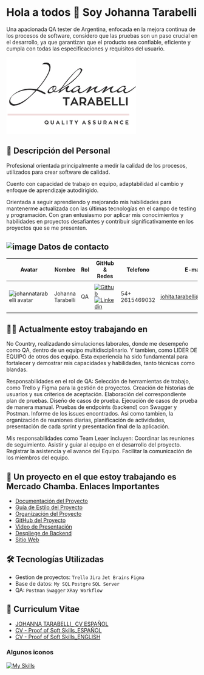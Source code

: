 # Hola a todos 👋 Soy Johanna Tarabelli
Una apacionada QA tester de Argentina, enfocada en la mejora continua de los procesos de software, considero que las pruebas son un paso crucial en el desarrollo, ya que garantizan que el producto sea confiable, eficiente y cumpla con todas las especificaciones y requisitos del usuario.

<img src="https://github.com/johannatarabelli/johannaTarabelli/blob/main/ASSET/Screenshot_1.png" alt="logo personal" />

## 📖 Descripción del Personal

Profesional orientada principalmente a medir la calidad de los procesos, utilizados para crear software de calidad.

Cuento con capacidad de trabajo en equipo, adaptabilidad al cambio y enfoque de aprendizaje autodirigido.

Orientada a seguir aprendiendo y mejorando mis habilidades para mantenerme actualizada con las últimas tecnologías en el campo de testing y programación. Con gran entusiasmo por aplicar mis conocimientos y habilidades en proyectos desafiantes y contribuir significativamente en los proyectos que se me presenten.

## ![image](https://github.com/user-attachments/assets/2a831fc3-0f2a-4278-b0e6-8b71ff59ed2d) Datos de contacto

| Avatar                        | Nombre          | Rol                    | GitHub & Redes            | Telefono                        | E-mail          | Ciudad                    | Pais            |
| ----------------------------- | --------------- | ---------------------- | ------------------------------------------------------------------------------------------------------------------------------------------------------------------------------------------------------- | ----------------------------- | --------------- | ---------------------- | ------------------------------------------------------------------------------------------------------------------------------------------------------------------------------------------------------- |
|       |
| <img width="48" height="48" src="https://avatars.githubusercontent.com/u/141964978?v=4" alt="johannatarabelli avatar" /> | Johanna Tarabelli | QA                     | [![Github](https://skillicons.dev/icons?i=github)](https://github.com/johannatarabelli) [![Linkedin](https://skillicons.dev/icons?i=linkedin)](https://www.linkedin.com/in/johanna-tarabelli-a2501041/)   | 54+ 2615469032 | johita.tarabelli@gmail.com| Mendoza                     | Argentina   | 
|            |


## 👨‍💻 Actualmente estoy trabajando en 

No Country, realizadando simulaciones laborales,  donde me desempeño como QA, dentro de un equipo multidisciplinario. Y tambien, como LIDER DE EQUIPO de otros dos equipo. Esta experiencia ha sido fundamental para fortalecer y demostrar mis capacidades y habilidades, tanto técnicas como blandas.

Responsabilidades en el rol de QA: Selección de herramientas de trabajo, como Trello y Figma para la gestión de proyectos. Creación de historias de usuarios y sus criterios de aceptación. Elaboración del correspondiente plan de pruebas. Diseño de casos de prueba. Ejecución de casos de prueba de manera manual. Pruebas de endpoints (backend) con Swagger y Postman. Informe de los issues encontrados. Asi como tambien, la organización de reuniones diarias, planificación de actividades, presentación de cada sprint y presentación final de la aplicación.

Mis responsabilidades como Team Leaer incluyen: Coordinar las reuniones de seguimiento. Asistir y guiar al equipo en el desarrollo del proyecto. Registrar la asistencia y el avance del Equipo. Facilitar la comunicación de los miembros del equipo.



## 🔗 Un proyecto en el que estoy trabajando es Mercado Chamba. Enlaces Importantes

- [Documentación del Proyecto](https://github.com/johannatarabelli/mercadochamba/tree/main/DOCUMENTACION)
- [Guía de Estilo del Proyecto](https://www.figma.com/design/6zpFTDPZMJIABz5thVWbsm/MERCADO-CHAMBA?node-id=0-1&t=B9m0kH87pK3vAA2h-0)
- [Organización del Proyecto](https://trello.com/b/JJlgL08E/backlog-c19-12-m-csharp-angular)
- [GitHub del Proyecto](https://github.com/No-Country-simulation/c19-12-m-csharp-angular)
- [Video de Presentación](https://www.canva.com/design/DAGMhAYUV6E/kT8aP4BKrnnvLqKzH2w0UQ/edit)
- [Despliege de Backend](https://www.mercado-chamba.somee.com/swagger/index.html)
- [Sitio Web](https://mercado-chamba.netlify.app/)

## 🛠️ Tecnologías Utilizadas

- Gestion de proyectos: `Trello`  `Jira`  `Jet Brains` `Figma`
- Base de datos: `My SQL`  `Postgre` `SQL Server`
- QA: `Postman` `Swagger` `XRay Workflow`

## 📖 Curriculum Vitae
- [JOHANNA TARABELLI_ CV ESPAÑOL](https://github.com/johannatarabelli/johannaTarabelli/blob/main/CV/JOHANNA%20TARABELLI_%20CV%20ESPA%C3%91OL.pdf)
- [CV - Proof of Soft Skills_ESPAÑOL](https://github.com/johannatarabelli/johannaTarabelli/blob/main/CV/CV%20-%20Proof%20of%20Soft%20Skills%20-%20Johana%20Tarabelli%20ES.pdf)
- [CV - Proof of Soft Skills_ENGLISH](https://github.com/johannatarabelli/johannaTarabelli/blob/main/CV/CV%20-%20Proof%20of%20Soft%20Skills%20-%20Johana%20Tarabelli%20EN.pdf)
  
### Algunos iconos

[![My Skills](https://skillicons.dev/icons?i=figma,github,mysql,postman,vscode,visualstudio&theme=dark)](https://skillicons.dev)



<!--
**johannatarabelli/johannaTarabelli** is a ✨ _special_ ✨ repository because its `README.md` (this file) appears on your GitHub profile.

Here are some ideas to get you started:

- 🔭 I’m currently working on ...
- 🌱 I’m currently learning ...
- 👯 I’m looking to collaborate on ...
- 🤔 I’m looking for help with ...
- 💬 Ask me about ...
- 📫 How to reach me: ...
- 😄 Pronouns: ...
- ⚡ Fun fact: ...
-->
